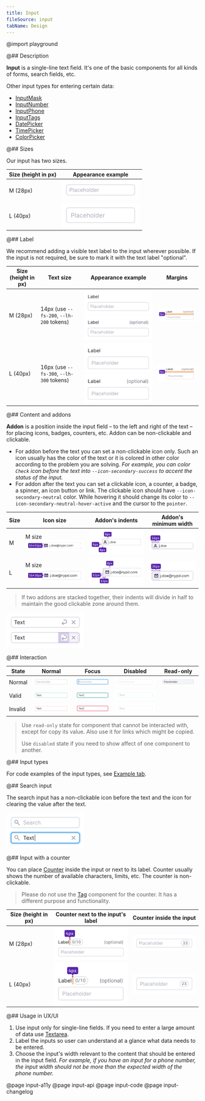 ```yaml
---
title: Input
fileSource: input
tabName: Design
---
```


@import playground

@## Description

**Input** is a single-line text field. It's one of the basic components for all kinds of forms, search fields, etc.

Other input types for entering certain data:

- [InputMask](/components/input-mask/)
- [InputNumber](/components/input-number/)
- [InputPhone](/components/input-phone/)
- [InputTags](/components/input-tags/)
- [DatePicker](/components/date-picker)
- [TimePicker](/components/time-picker)
- [ColorPicker](/components/color-picker)

@## Sizes

Our input has two sizes.

| Size (height in px) | Appearance example      |
| ------------------- | ----------------------- |
| M (28px)            | ![](static/input-m.png) |
| L (40px)            | ![](static/input-l.png) |

@## Label

We recommend adding a visible text label to the input wherever possible. If the input is not required, be sure to mark it with the text label "optional".

| Size (height in px) | Text size | Appearance example            | Margins                              |
| ------------------- | --------- | ----------------------------- | ------------------------------------ |
| M (28px)            | 14px (use `--fs-200`, `--lh-200` tokens) | ![](static/input-label-m.png) ![](static/input-optional-m.png) | ![](static/input-label-margin-m.png) |
| L (40px)            | 16px (use `--fs-300`, `--lh-300` tokens) | ![](static/input-label-l.png) ![](static/input-optional-l.png) | ![](static/input-label-margin-l.png) |

@## Content and addons

**Addon** is a position inside the input field – to the left and right of the text – for placing icons, badges, counters, etc. Addon can be non-clickable and clickable.

- For addon before the text you can set a non-clickable icon only. Such an icon usually has the color of the text or it is colored in other color according to the problem you are solving. _For example, you can color `Check` icon before the text into `--icon-secondary-success` to accent the status of the input._
- For addon after the text you can set a clickable icon, a counter, a badge, a spinner, an icon button or link. The clickable icon should have `--icon-secondary-neutral` color. While hovering it should change its color to `--icon-secondary-neutral-hover-active` and the cursor to the `pointer`.

| Size | Icon size                                            | Addon's indents                                  | Addon's minimum width                          |
| ---- | ---------------------------------------------------- | ------------------------------------------------ | ---------------------------------------------- |
| M    | M size ![](static/addon-m-icon.png) | ![](static/addon-m-padding.png) | ![](static/addon-m-width.png) |
| L    | M size ![](static/addon-l-icon.png) | ![](static/addon-l-padding.png) | ![](static/addon-l-width.png) |

> If two addons are stacked together, their indents will divide in half to maintain the good clickable zone around them.

![](static/padding_collapse.png)

@## Interaction

| State   | Normal                                               | Focus                                                            | Disabled                                                               | Read-only                                              |
| ------- | ---------------------------------------------------- | ---------------------------------------------------------------- | ---------------------------------------------------------------------- | ------------------------------------------------------ |
| Normal  | ![](static/input-normal.png)   | ![](static/input-normal-focus.png)   | ![](static/input-normal-disabled.png)   | ![](static/input-readonly.png) |
| Valid   | ![](static/input-valid.png)     | ![](static/input-valid-focus.png)     | ![](static/input-valid-disabled.png)     |                                                        |
| Invalid | ![](static/input-invalid.png) | ![](static/input-invalid-focus.png) | ![](static/input-invalid-disabled.png) |                                                        |

> Use `read-only` state for component that cannot be interacted with, except for copy its value. Also use it for links which might be copied.
>
> Use `disabled` state if you need to show affect of one component to another.

@## Input types

For code examples of the input types, see [Example tab](/components/input/input-code).

@## Search input

The search input has a non-clickable icon before the text and the icon for clearing the value after the text.

![](static/search.png)

@## Input with a counter

You can place [Counter](/components/counter/) inside the input or next to its label. Counter usually shows the number of available characters, limits, etc. The counter is non-clickable.

> Please do not use the [Tag](/components/tag/) component for the counter. It has a different purpose and functionality.

| Size (height in px) | Counter next to the input's label           | Counter inside the input                       |
| ------------------- | ------------------------------------------- | ---------------------------------------------- |
| M (28px)            | ![](static/counter-M.png) | ![](static/counter-in-m.png) |
| L (40px)            | ![](static/counter-L.png) | ![](static/counter-in-l.png) |

@## Usage in UX/UI

1. Use input only for single-line fields. If you need to enter a large amount of data use [Textarea](/components/textarea/).
2. Label the inputs so user can understand at a glance what data needs to be entered.
3. Choose the input's width relevant to the content that should be entered in the input field. _For example, if you have an input for a phone number, the input width should not be more than the expected width of the phone number._

@page input-a11y
@page input-api
@page input-code
@page input-changelog
